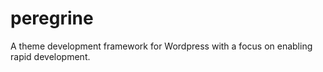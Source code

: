 peregrine
=========

A theme development framework for Wordpress with a focus on enabling rapid development.
